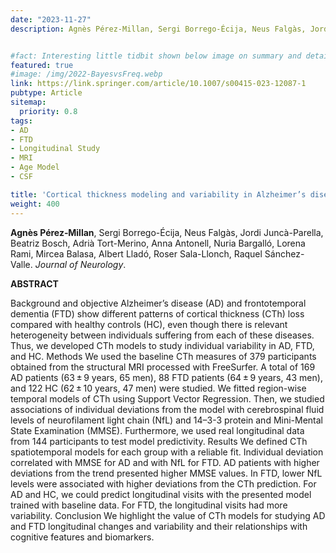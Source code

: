 ```yaml
---
date: "2023-11-27"
description: Agnès Pérez-Millan, Sergi Borrego-Écija, Neus Falgàs, Jordi Juncà-Parella, Beatriz Bosch, Adrià Tort-Merino, Anna Antonell, Nuria Bargalló, Lorena Rami, Mircea Balasa, Albert Lladó, Roser Sala-Llonch, Raquel Sánchez-Valle.


#fact: Interesting little tidbit shown below image on summary and detail page
featured: true
#image: /img/2022-BayesvsFreq.webp
link: https://link.springer.com/article/10.1007/s00415-023-12087-1
pubtype: Article
sitemap:
  priority: 0.8
tags:
- AD
- FTD
- Longitudinal Study
- MRI
- Age Model
- CSF

title: 'Cortical thickness modeling and variability in Alzheimer’s disease and frontotemporal dementia'
weight: 400
---
```


**Agnès Pérez‐Millan**, Sergi Borrego-Écija, Neus Falgàs, Jordi Juncà-Parella, Beatriz Bosch, Adrià Tort-Merino, Anna Antonell, Nuria Bargalló, Lorena Rami, Mircea Balasa, Albert Lladó, Roser Sala-Llonch, Raquel Sánchez-Valle. _Journal of Neurology_.

**ABSTRACT**

Background and objective
Alzheimer’s disease (AD) and frontotemporal dementia (FTD) show different patterns of cortical thickness (CTh) loss compared with healthy controls (HC), even though there is relevant heterogeneity between individuals suffering from each of these diseases. Thus, we developed CTh models to study individual variability in AD, FTD, and HC.
Methods
We used the baseline CTh measures of 379 participants obtained from the structural MRI processed with FreeSurfer. A total of 169 AD patients (63 ± 9 years, 65 men), 88 FTD patients (64 ± 9 years, 43 men), and 122 HC (62 ± 10 years, 47 men) were studied. We fitted region-wise temporal models of CTh using Support Vector Regression. Then, we studied associations of individual deviations from the model with cerebrospinal fluid levels of neurofilament light chain (NfL) and 14–3-3 protein and Mini-Mental State Examination (MMSE). Furthermore, we used real longitudinal data from 144 participants to test model predictivity.
Results
We defined CTh spatiotemporal models for each group with a reliable fit. Individual deviation correlated with MMSE for AD and with NfL for FTD. AD patients with higher deviations from the trend presented higher MMSE values. In FTD, lower NfL levels were associated with higher deviations from the CTh prediction. For AD and HC, we could predict longitudinal visits with the presented model trained with baseline data. For FTD, the longitudinal visits had more variability.
Conclusion
We highlight the value of CTh models for studying AD and FTD longitudinal changes and variability and their relationships with cognitive features and biomarkers.